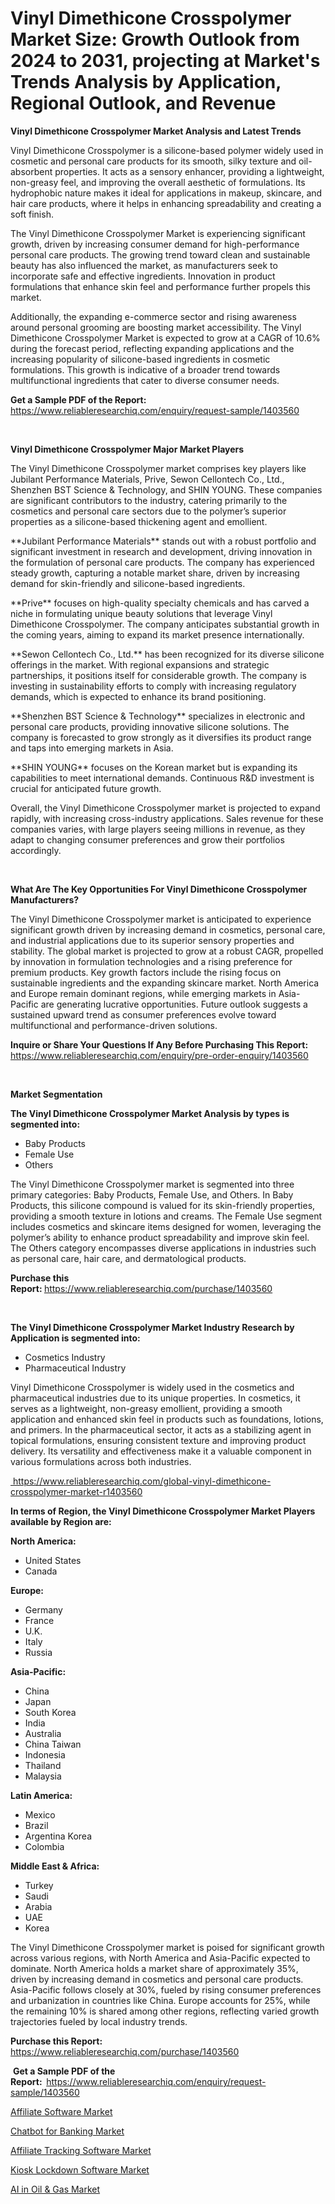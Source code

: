 <p><h1>Vinyl Dimethicone Crosspolymer Market Size: Growth Outlook from 2024 to 2031, projecting at Market's Trends Analysis by Application, Regional Outlook, and Revenue</h1></p><p><strong>Vinyl Dimethicone Crosspolymer Market Analysis and Latest Trends</strong></p>
<p><p>Vinyl Dimethicone Crosspolymer is a silicone-based polymer widely used in cosmetic and personal care products for its smooth, silky texture and oil-absorbent properties. It acts as a sensory enhancer, providing a lightweight, non-greasy feel, and improving the overall aesthetic of formulations. Its hydrophobic nature makes it ideal for applications in makeup, skincare, and hair care products, where it helps in enhancing spreadability and creating a soft finish.</p><p>The Vinyl Dimethicone Crosspolymer Market is experiencing significant growth, driven by increasing consumer demand for high-performance personal care products. The growing trend toward clean and sustainable beauty has also influenced the market, as manufacturers seek to incorporate safe and effective ingredients. Innovation in product formulations that enhance skin feel and performance further propels this market.</p><p>Additionally, the expanding e-commerce sector and rising awareness around personal grooming are boosting market accessibility. The Vinyl Dimethicone Crosspolymer Market is expected to grow at a CAGR of 10.6% during the forecast period, reflecting expanding applications and the increasing popularity of silicone-based ingredients in cosmetic formulations. This growth is indicative of a broader trend towards multifunctional ingredients that cater to diverse consumer needs.</p></p>
<p><strong>Get a Sample PDF of the Report:&nbsp;</strong> <a href="https://www.reliableresearchiq.com/enquiry/request-sample/1403560?utm_campaign=1807&utm_medium=2&utm_source=Github&utm_content=ia&utm_term=23102024&utm_id=vinyl-dimethicone-crosspolymer">https://www.reliableresearchiq.com/enquiry/request-sample/1403560</a></p>
<p>&nbsp;</p>
<p><strong>Vinyl Dimethicone Crosspolymer Major Market Players</strong></p>
<p><p>The Vinyl Dimethicone Crosspolymer market comprises key players like Jubilant Performance Materials, Prive, Sewon Cellontech Co., Ltd., Shenzhen BST Science & Technology, and SHIN YOUNG. These companies are significant contributors to the industry, catering primarily to the cosmetics and personal care sectors due to the polymer’s superior properties as a silicone-based thickening agent and emollient.</p><p>**Jubilant Performance Materials** stands out with a robust portfolio and significant investment in research and development, driving innovation in the formulation of personal care products. The company has experienced steady growth, capturing a notable market share, driven by increasing demand for skin-friendly and silicone-based ingredients.</p><p>**Prive** focuses on high-quality specialty chemicals and has carved a niche in formulating unique beauty solutions that leverage Vinyl Dimethicone Crosspolymer. The company anticipates substantial growth in the coming years, aiming to expand its market presence internationally.</p><p>**Sewon Cellontech Co., Ltd.** has been recognized for its diverse silicone offerings in the market. With regional expansions and strategic partnerships, it positions itself for considerable growth. The company is investing in sustainability efforts to comply with increasing regulatory demands, which is expected to enhance its brand positioning.</p><p>**Shenzhen BST Science & Technology** specializes in electronic and personal care products, providing innovative silicone solutions. The company is forecasted to grow strongly as it diversifies its product range and taps into emerging markets in Asia.</p><p>**SHIN YOUNG** focuses on the Korean market but is expanding its capabilities to meet international demands. Continuous R&D investment is crucial for anticipated future growth.</p><p>Overall, the Vinyl Dimethicone Crosspolymer market is projected to expand rapidly, with increasing cross-industry applications. Sales revenue for these companies varies, with large players seeing millions in revenue, as they adapt to changing consumer preferences and grow their portfolios accordingly.</p></p>
<p>&nbsp;</p>
<p><strong>What Are The Key Opportunities For Vinyl Dimethicone Crosspolymer Manufacturers?</strong></p>
<p><p>The Vinyl Dimethicone Crosspolymer market is anticipated to experience significant growth driven by increasing demand in cosmetics, personal care, and industrial applications due to its superior sensory properties and stability. The global market is projected to grow at a robust CAGR, propelled by innovation in formulation technologies and a rising preference for premium products. Key growth factors include the rising focus on sustainable ingredients and the expanding skincare market. North America and Europe remain dominant regions, while emerging markets in Asia-Pacific are generating lucrative opportunities. Future outlook suggests a sustained upward trend as consumer preferences evolve toward multifunctional and performance-driven solutions.</p></p>
<p><strong>Inquire or Share Your Questions If Any Before Purchasing This Report:</strong> <a href="https://www.reliableresearchiq.com/enquiry/pre-order-enquiry/1403560?utm_campaign=1807&utm_medium=2&utm_source=Github&utm_content=ia&utm_term=23102024&utm_id=vinyl-dimethicone-crosspolymer">https://www.reliableresearchiq.com/enquiry/pre-order-enquiry/1403560</a></p>
<p>&nbsp;</p>
<p><strong>Market Segmentation</strong></p>
<p><strong>The Vinyl Dimethicone Crosspolymer Market Analysis by types is segmented into:</strong></p>
<p><ul><li>Baby Products</li><li>Female Use</li><li>Others</li></ul></p>
<p><p>The Vinyl Dimethicone Crosspolymer market is segmented into three primary categories: Baby Products, Female Use, and Others. In Baby Products, this silicone compound is valued for its skin-friendly properties, providing a smooth texture in lotions and creams. The Female Use segment includes cosmetics and skincare items designed for women, leveraging the polymer’s ability to enhance product spreadability and improve skin feel. The Others category encompasses diverse applications in industries such as personal care, hair care, and dermatological products.</p></p>
<p><strong>Purchase this Report:&nbsp;</strong><a href="https://www.reliableresearchiq.com/purchase/1403560?utm_campaign=1807&utm_medium=2&utm_source=Github&utm_content=ia&utm_term=23102024&utm_id=vinyl-dimethicone-crosspolymer">https://www.reliableresearchiq.com/purchase/1403560</a></p>
<p>&nbsp;</p>
<p><strong>The Vinyl Dimethicone Crosspolymer Market Industry Research by Application is segmented into:</strong></p>
<p><ul><li>Cosmetics Industry</li><li>Pharmaceutical Industry</li></ul></p>
<p><p>Vinyl Dimethicone Crosspolymer is widely used in the cosmetics and pharmaceutical industries due to its unique properties. In cosmetics, it serves as a lightweight, non-greasy emollient, providing a smooth application and enhanced skin feel in products such as foundations, lotions, and primers. In the pharmaceutical sector, it acts as a stabilizing agent in topical formulations, ensuring consistent texture and improving product delivery. Its versatility and effectiveness make it a valuable component in various formulations across both industries.</p></p>
<p><a href="https://www.reliableresearchiq.com/global-vinyl-dimethicone-crosspolymer-market-r1403560?utm_campaign=1807&utm_medium=2&utm_source=Github&utm_content=ia&utm_term=23102024&utm_id=vinyl-dimethicone-crosspolymer">&nbsp;https://www.reliableresearchiq.com/global-vinyl-dimethicone-crosspolymer-market-r1403560</a></p>
<p><strong>In terms of Region, the Vinyl Dimethicone Crosspolymer Market Players available by Region are:</strong></p>
<p>
    <p> <strong> North America: </strong>
        <ul>
            <li>United States</li>
            <li>Canada</li>
        </ul>
        </p> 
    <p> <strong> Europe: </strong>
        <ul>
            <li>Germany</li>
            <li>France</li>
            <li>U.K.</li>
            <li>Italy</li>
            <li>Russia</li>
        </ul>
        </p> 
    <p> <strong> Asia-Pacific: </strong>
        <ul>
            <li>China</li>
            <li>Japan</li>
            <li>South Korea</li>
            <li>India</li>
            <li>Australia</li>
            <li>China Taiwan</li>
            <li>Indonesia</li>
            <li>Thailand</li>
            <li>Malaysia</li>
        </ul>
        </p> 
    <p> <strong> Latin America: </strong>
        <ul>
            <li>Mexico</li>
            <li>Brazil</li>
            <li>Argentina Korea</li>
            <li>Colombia</li>
        </ul>
        </p> 
    <p> <strong> Middle East & Africa: </strong>
        <ul>
            <li>Turkey</li>
            <li>Saudi</li>
            <li>Arabia</li>
            <li>UAE</li>
            <li>Korea</li>
        </ul>
    </p>
    </p>
<p><p>The Vinyl Dimethicone Crosspolymer market is poised for significant growth across various regions, with North America and Asia-Pacific expected to dominate. North America holds a market share of approximately 35%, driven by increasing demand in cosmetics and personal care products. Asia-Pacific follows closely at 30%, fueled by rising consumer preferences and urbanization in countries like China. Europe accounts for 25%, while the remaining 10% is shared among other regions, reflecting varied growth trajectories fueled by local industry trends.</p></p>
<p><strong>Purchase this Report: </strong><a href="https://www.reliableresearchiq.com/purchase/1403560?utm_campaign=1807&utm_medium=2&utm_source=Github&utm_content=ia&utm_term=23102024&utm_id=vinyl-dimethicone-crosspolymer">https://www.reliableresearchiq.com/purchase/1403560</a></p>
<p>&nbsp;<strong>Get a Sample PDF of the Report:&nbsp;&nbsp;</strong><a href="https://www.reliableresearchiq.com/enquiry/request-sample/1403560?utm_campaign=1807&utm_medium=2&utm_source=Github&utm_content=ia&utm_term=23102024&utm_id=vinyl-dimethicone-crosspolymer">https://www.reliableresearchiq.com/enquiry/request-sample/1403560</a></p>
<p><strong></strong></p>
<p><p><a href="https://www.linkedin.com/pulse/insights-affiliate-software-market-size-which-expanding-143-cagr-nridf?utm_campaign=1807&utm_medium=2&utm_source=Github&utm_content=ia&utm_term=23102024&utm_id=vinyl-dimethicone-crosspolymer">Affiliate Software Market</a></p><p><a href="https://www.linkedin.com/pulse/chatbot-banking-market-growth-outlook-from-2024-2031-projecting-laewc?utm_campaign=1807&utm_medium=2&utm_source=Github&utm_content=ia&utm_term=23102024&utm_id=vinyl-dimethicone-crosspolymer">Chatbot for Banking Market</a></p><p><a href="https://www.linkedin.com/pulse/global-affiliate-tracking-software-market-opportunities-forecast-d5vef?utm_campaign=1807&utm_medium=2&utm_source=Github&utm_content=ia&utm_term=23102024&utm_id=vinyl-dimethicone-crosspolymer">Affiliate Tracking Software Market</a></p><p><a href="https://www.linkedin.com/pulse/kiosk-lockdown-software-industry-sector-new-technologies-market-kmtjf?utm_campaign=1807&utm_medium=2&utm_source=Github&utm_content=ia&utm_term=23102024&utm_id=vinyl-dimethicone-crosspolymer">Kiosk Lockdown Software Market</a></p><p><a href="https://www.linkedin.com/pulse/global-ai-oil-gas-market-trends-insights-growth-opportunities-edksc?utm_campaign=1807&utm_medium=2&utm_source=Github&utm_content=ia&utm_term=23102024&utm_id=vinyl-dimethicone-crosspolymer">AI in Oil & Gas Market</a></p></p>